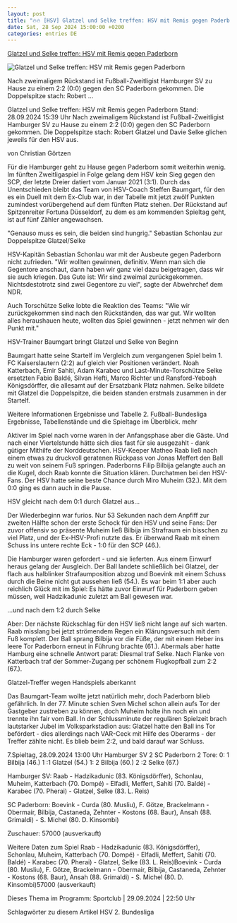 ```yaml
---
layout: post
title: "🔥🔥 [HSV] Glatzel und Selke treffen: HSV mit Remis gegen Paderborn"
date: Sat, 28 Sep 2024 15:00:00 +0200
categories: entries DE
---
```

[Glatzel und Selke treffen: HSV mit Remis gegen Paderborn](https://www.ndr.de/sport/fussball/Glatzel-und-Selke-treffen-HSV-mit-Remis-gegen-Paderborn,hsv29046.html)

![Glatzel und Selke treffen: HSV mit Remis gegen Paderborn](https://www.ndr.de/sport/fussball/zweitebundesliga/hsv29064_v-contentxl.jpg)

Nach zweimaligem Rückstand ist Fußball-Zweitligist Hamburger SV zu Hause zu einem 2:2 (0:0) gegen den SC Paderborn gekommen. Die Doppelspitze stach: Robert ...

Glatzel und Selke treffen: HSV mit Remis gegen Paderborn Stand: 28.09.2024 15:39 Uhr Nach zweimaligem Rückstand ist Fußball-Zweitligist Hamburger SV zu Hause zu einem 2:2 (0:0) gegen den SC Paderborn gekommen. Die Doppelspitze stach: Robert Glatzel und Davie Selke glichen jeweils für den HSV aus.

von Christian Görtzen

Für die Hamburger geht zu Hause gegen Paderborn somit weiterhin wenig. Im fünften Zweitligaspiel in Folge gelang dem HSV kein Sieg gegen den SCP, der letzte Dreier datiert vom Januar 2021 (3:1). Durch das Unentschieden bleibt das Team von HSV-Coach Steffen Baumgart, für den es ein Duell mit dem Ex-Club war, in der Tabelle mit jetzt zwölf Punkten zumindest vorübergehend auf dem fünften Platz stehen. Der Rückstand auf Spitzenreiter Fortuna Düsseldorf, zu dem es am kommenden Spieltag geht, ist auf fünf Zähler angewachsen.

"Genauso muss es sein, die beiden sind hungrig." Sebastian Schonlau zur Doppelspitze Glatzel/Selke

HSV-Kapitän Sebastian Schonlau war mit der Ausbeute gegen Paderborn nicht zufrieden. "Wir wollten gewinnen, definitiv. Wenn man sich die Gegentore anschaut, dann haben wir ganz viel dazu beigetragen, dass wir sie auch kriegen. Das Gute ist: Wir sind zweimal zurückgekommen. Nichtsdestotrotz sind zwei Gegentore zu viel", sagte der Abwehrchef dem NDR.

Auch Torschütze Selke lobte die Reaktion des Teams: "Wie wir zurückgekommen sind nach den Rückständen, das war gut. Wir wollten alles heraushauen heute, wollten das Spiel gewinnen - jetzt nehmen wir den Punkt mit."

HSV-Trainer Baumgart bringt Glatzel und Selke von Beginn

Baumgart hatte seine Startelf im Vergleich zum vergangenen Spiel beim 1. FC Kaiserslautern (2:2) auf gleich vier Positionen verändert. Noah Katterbach, Emir Sahiti, Adam Karabec und Last-Minute-Torschütze Selke ersetzten Fabio Baldé, Silvan Hefti, Marco Richter und Ransford-Yeboah Königsdörffer, die allesamt auf der Ersatzbank Platz nahmen. Selke bildete mit Glatzel die Doppelspitze, die beiden standen erstmals zusammen in der Startelf.

Weitere Informationen Ergebnisse und Tabelle 2. Fußball-Bundesliga Ergebnisse, Tabellenstände und die Spieltage im Überblick. mehr

Aktiver im Spiel nach vorne waren in der Anfangsphase aber die Gäste. Und nach einer Viertelstunde hätte sich dies fast für sie ausgezahlt - dank gütiger Mithilfe der Norddeutschen. HSV-Keeper Matheo Raab ließ nach einem etwas zu druckvoll geratenen Rückpass von Jonas Meffert den Ball zu weit von seinem Fuß springen. Paderborns Filip Bilbija gelangte auch an die Kugel, doch Raab konnte die Situation klären. Durchatmen bei den HSV-Fans. Der HSV hatte seine beste Chance durch Miro Muheim (32.). Mit dem 0:0 ging es dann auch in die Pause.

HSV gleicht nach dem 0:1 durch Glatzel aus...

Der Wiederbeginn war furios. Nur 53 Sekunden nach dem Anpfiff zur zweiten Hälfte schon der erste Schock für den HSV und seine Fans: Der zuvor offensiv so präsente Muheim ließ Bilbija im Strafraum ein bisschen zu viel Platz, und der Ex-HSV-Profi nutzte das. Er überwand Raab mit einem Schuss ins untere rechte Eck - 1:0 für den SCP (46.).

Die Hamburger waren gefordert - und sie lieferten. Aus einem Einwurf heraus gelang der Ausgleich. Der Ball landete schließlich bei Glatzel, der flach aus halblinker Strafaumposition abzog und Boevink mit einem Schuss durch die Beine nicht gut aussehen ließ (54.). Es war beim 1:1 aber auch reichlich Glück mit im Spiel: Es hätte zuvor Einwurf für Paderborn geben müssen, weil Hadzikadunic zuletzt am Ball gewesen war.

...und nach dem 1:2 durch Selke

Aber: Der nächste Rückschlag für den HSV ließ nicht lange auf sich warten. Raab misslang bei jetzt strömendem Regen ein Klärungsversuch mit dem Fuß komplett. Der Ball sprang Bilbija vor die Füße, der mit einem Heber ins leere Tor Paderborn erneut in Führung brachte (61.). Abermals aber hatte Hamburg eine schnelle Antwort parat: Diesmal traf Selke. Nach Flanke von Katterbach traf der Sommer-Zugang per schönem Flugkopfball zum 2:2 (67.).

Glatzel-Treffer wegen Handspiels aberkannt

Das Baumgart-Team wollte jetzt natürlich mehr, doch Paderborn blieb gefährlich. In der 77. Minute schien Sven Michel schon allein aufs Tor der Gastgeber zustreben zu können, doch Muheim holte ihn noch ein und trennte ihn fair vom Ball. In der Schlussminute der regulären Spielzeit brach lautstarker Jubel im Volksparkstadion aus: Glatzel hatte den Ball ins Tor befördert - dies allerdings nach VAR-Ceck mit Hilfe des Oberarms - der Treffer zählte nicht. Es blieb beim 2:2, und bald darauf war Schluss.

7.Spieltag, 28.09.2024 13:00 Uhr Hamburger SV 2 SC Paderborn 2 Tore: 0: 1 Bilbija (46.) 1 :1 Glatzel (54.) 1: 2 Bilbija (60.) 2 :2 Selke (67.)

Hamburger SV: Raab - Hadzikadunic (83. Königsdörffer), Schonlau, Muheim, Katterbach (70. Dompé) - Elfadli, Meffert, Sahiti (70. Baldé) - Karabec (70. Pherai) - Glatzel, Selke (83. L. Reis)

SC Paderborn: Boevink - Curda (80. Musliu), F. Götze, Brackelmann - Obermair, Bilbija, Castaneda, Zehnter - Kostons (68. Baur), Ansah (88. Grimaldi) - S. Michel (80. D. Kinsombi)

Zuschauer: 57000 (ausverkauft)



Weitere Daten zum Spiel Raab - Hadzikadunic (83. Königsdörffer), Schonlau, Muheim, Katterbach (70. Dompé) - Elfadli, Meffert, Sahiti (70. Baldé) - Karabec (70. Pherai) - Glatzel, Selke (83. L. Reis)Boevink - Curda (80. Musliu), F. Götze, Brackelmann - Obermair, Bilbija, Castaneda, Zehnter - Kostons (68. Baur), Ansah (88. Grimaldi) - S. Michel (80. D. Kinsombi)57000 (ausverkauft)

Dieses Thema im Programm: Sportclub | 29.09.2024 | 22:50 Uhr

Schlagwörter zu diesem Artikel HSV 2. Bundesliga


